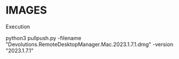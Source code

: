 # IMAGES

Execution

python3 pullpush.py -filename "Devolutions.RemoteDesktopManager.Mac.2023.1.7.1.dmg" -version "2023.1.7.1"
